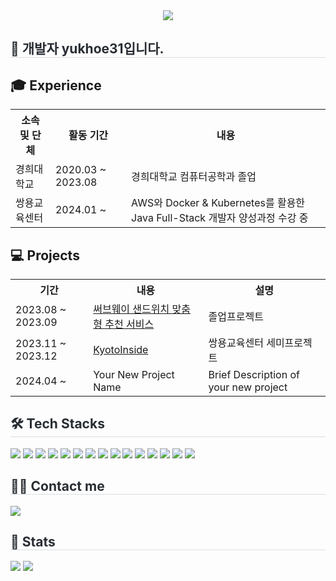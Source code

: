 <div style="text-align: center;">
    <img src="https://capsule-render.vercel.app/api?type=waving&color=0:82de8d,100:bc7dde&height=180&text=Yukhoe31's%20Profile&animation=fadeIn&fontColor=ffffff&fontSize=70" />
</div>

<div style="text-align: left;">
    <h2 style="border-bottom: 1px solid #d8dee4; color: #282d33;">🐯 개발자 yukhoe31입니다.</h2>
</div>

<div style="text-align: left;">
    <h2>🎓 Experience</h2>
    <table>
        <tr>
            <th>소속 및 단체</th>
            <th>활동 기간</th>
            <th>내용</th>
        </tr>
        <tr>
            <td>경희대학교</td>
            <td>2020.03 ~ 2023.08</td>
            <td>경희대학교 컴퓨터공학과 졸업</td>
        </tr>
        <tr>
            <td>쌍용교육센터</td>
            <td>2024.01 ~</td>
            <td>AWS와 Docker & Kubernetes를 활용한 Java Full-Stack 개발자 양성과정 수강 중</td>
        </tr>
    </table>
</div>

<div style="text-align: left;">
    <h2>💻 Projects</h2>
    <table>
        <tr>
            <th>기간</th>
            <th>내용</th>
            <th>설명</th>
        </tr>
        <tr>
            <td>2023.08 ~ 2023.09</td>
            <td><a href="https://github.com/yukhoe31/app_sandwich">써브웨이 샌드위치 맞춤형 추천 서비스</a></td>
            <td>졸업프로젝트</td>
        </tr>
        <tr>
            <td>2023.11 ~ 2023.12</td>
            <td><a href="https://github.com/JunbroGit/SemiProject">KyotoInside</a></td>
            <td>쌍용교육센터 세미프로젝트</td>
        </tr>
        <tr>
            <td>2024.04 ~</td>
            <td>Your New Project Name</td>
            <td>Brief Description of your new project</td>
        </tr>
    </table>
</div>



<div style="text-align: left;">
    <h2 style="border-bottom: 1px solid #d8dee4; color: #282d33;">🛠️ Tech Stacks</h2>
    <div style="margin: ; text-align: left;">
        <img src="https://img.shields.io/badge/Apache%20Tomcat-F8DC75?style=flat&logo=Apache%20Tomcat&logoColor=white">
        <img src="https://img.shields.io/badge/Amazon%20AWS-232F3E?style=flat&logo=Amazon%20AWS&logoColor=white">
        <img src="https://img.shields.io/badge/Bootstrap-7952B3?style=flat&logo=Bootstrap&logoColor=white">
        <img src="https://img.shields.io/badge/CSS3-1572B6?style=flat&logo=CSS3&logoColor=white">
        <img src="https://img.shields.io/badge/Firebase-FFCA28?style=flat&logo=Firebase&logoColor=white">
        <img src="https://img.shields.io/badge/Github-181717?style=flat&logo=Github&logoColor=white">
        <img src="https://img.shields.io/badge/Git-F05032?style=flat&logo=Git&logoColor=white">
        <img src="https://img.shields.io/badge/HTML5-E34F26?style=flat&logo=HTML5&logoColor=white">
        <img src="https://img.shields.io/badge/Java-007396?style=flat&logo=Java&logoColor=white">
        <img src="https://img.shields.io/badge/Javascript-F7DF1E?style=flat&logo=Javascript&logoColor=white">
        <img src="https://img.shields.io/badge/MySQL-4479A1?style=flat&logo=MySQL&logoColor=white">
        <img src="https://img.shields.io/badge/Node.js-339933?style=flat&logo=Node.js&logoColor=white">
        <img src="https://img.shields.io/badge/Notion-000000?style=flat&logo=Notion&logoColor=white">
        <img src="https://img.shields.io/badge/Python-3776AB?style=flat&logo=Python&logoColor=white">
        <img src="https://img.shields.io/badge/Spring-6DB33F?style=flat&logo=Spring&logoColor=white">
        <!-- Add more badges here -->
    </div>
</div>


<div style="text-align: left;">
    <h2 style="border-bottom: 1px solid #d8dee4; color: #282d33;">🧑‍💻 Contact me</h2>
    <div style="text-align: left;">
        <a href="mailto:yukhoe31@gmail.com">
            <img src="https://img.shields.io/badge/Gmail-EA4335?style=flat&logo=Gmail&logoColor=white&link=mailto:yukhoe31@gmail.com">
        </a>
    </div>
</div>

<div style="text-align: left;">
    <h2 style="border-bottom: 1px solid #d8dee4; color: #282d33;">🏅 Stats</h2>
    <div style="text-align: left;">
        <img src="https://github-readme-stats.vercel.app/api?username=yukhoe31&bg_color=180,8694ca,00000000&title_color=ffffff&text_color=ffffff" />
        <img src="https://github-readme-stats.vercel.app/api/top-langs/?username=yukhoe31&layout=compact&bg_color=180,8694ca,00000000&title_color=ffffff&text_color=ffffff" />
    </div>
</div>
